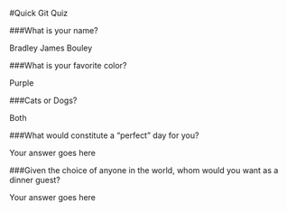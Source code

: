 #Quick Git Quiz

###What is your name?

Bradley James Bouley

###What is your favorite color?

Purple

###Cats or Dogs?

Both

###What would constitute a “perfect” day for you?

Your answer goes here

###Given the choice of anyone in the world, whom would you want as a dinner guest?

Your answer goes here
